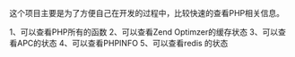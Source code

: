 这个项目主要是为了方便自己在开发的过程中，比较快速的查看PHP相关信息。

1、可以查看PHP所有的函数
2、可以查看Zend Optimzer的缓存状态
3、可以查看APC的状态
4、可以查看PHPINFO
5、可以查看redis 的状态
